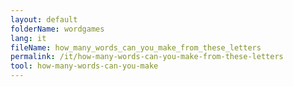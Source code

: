 ```yaml
---
layout: default
folderName: wordgames
lang: it
fileName: how_many_words_can_you_make_from_these_letters
permalink: /it/how-many-words-can-you-make-from-these-letters
tool: how-many-words-can-you-make
---
```

